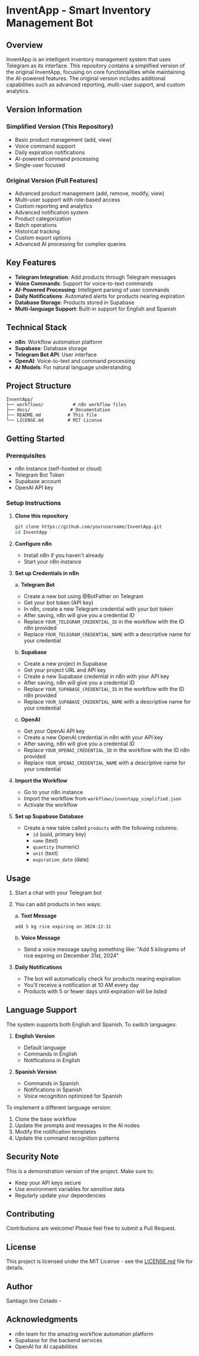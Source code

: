 # InventApp - Smart Inventory Management Bot

## Overview
InventApp is an intelligent inventory management system that uses Telegram as its interface. This repository contains a simplified version of the original InventApp, focusing on core functionalities while maintaining the AI-powered features. The original version includes additional capabilities such as advanced reporting, multi-user support, and custom analytics.

## Version Information
### Simplified Version (This Repository)
- Basic product management (add, view)
- Voice command support
- Daily expiration notifications
- AI-powered command processing
- Single-user focused

### Original Version (Full Features)
- Advanced product management (add, remove, modify, view)
- Multi-user support with role-based access
- Custom reporting and analytics
- Advanced notification system
- Product categorization
- Batch operations
- Historical tracking
- Custom export options
- Advanced AI processing for complex queries

## Key Features
- **Telegram Integration**: Add products through Telegram messages
- **Voice Commands**: Support for voice-to-text commands
- **AI-Powered Processing**: Intelligent parsing of user commands
- **Daily Notifications**: Automated alerts for products nearing expiration
- **Database Storage**: Products stored in Supabase
- **Multi-language Support**: Built-in support for English and Spanish

## Technical Stack
- **n8n**: Workflow automation platform
- **Supabase**: Database storage
- **Telegram Bot API**: User interface
- **OpenAI**: Voice-to-text and command processing
- **AI Models**: For natural language understanding

## Project Structure
```
InventApp/
├── workflows/           # n8n workflow files
├── docs/               # Documentation
├── README.md          # This file
└── LICENSE.md         # MIT License
```

## Getting Started

### Prerequisites
- n8n instance (self-hosted or cloud)
- Telegram Bot Token
- Supabase account
- OpenAI API key

### Setup Instructions

1. **Clone this repository**
   ```bash
   git clone https://github.com/yourusername/InventApp.git
   cd InventApp
   ```

2. **Configure n8n**
   - Install n8n if you haven't already
   - Start your n8n instance

3. **Set up Credentials in n8n**
   
   a. **Telegram Bot**
   - Create a new bot using @BotFather on Telegram
   - Get your bot token (API key)
   - In n8n, create a new Telegram credential with your bot token
   - After saving, n8n will give you a credential ID
   - Replace `YOUR_TELEGRAM_CREDENTIAL_ID` in the workflow with the ID n8n provided
   - Replace `YOUR_TELEGRAM_CREDENTIAL_NAME` with a descriptive name for your credential

   b. **Supabase**
   - Create a new project in Supabase
   - Get your project URL and API key
   - Create a new Supabase credential in n8n with your API key
   - After saving, n8n will give you a credential ID
   - Replace `YOUR_SUPABASE_CREDENTIAL_ID` in the workflow with the ID n8n provided
   - Replace `YOUR_SUPABASE_CREDENTIAL_NAME` with a descriptive name for your credential

   c. **OpenAI**
   - Get your OpenAI API key
   - Create a new OpenAI credential in n8n with your API key
   - After saving, n8n will give you a credential ID
   - Replace `YOUR_OPENAI_CREDENTIAL_ID` in the workflow with the ID n8n provided
   - Replace `YOUR_OPENAI_CREDENTIAL_NAME` with a descriptive name for your credential

4. **Import the Workflow**
   - Go to your n8n instance
   - Import the workflow from `workflows/inventapp_simplified.json`
   - Activate the workflow

5. **Set up Supabase Database**
   - Create a new table called `products` with the following columns:
     - `id` (uuid, primary key)
     - `name` (text)
     - `quantity` (numeric)
     - `unit` (text)
     - `expiration_date` (date)

## Usage
1. Start a chat with your Telegram bot
2. You can add products in two ways:
   
   a. **Text Message**
   ```
   add 5 kg rice expiring on 2024-12-31
   ```
   
   b. **Voice Message**
   - Send a voice message saying something like:
   "Add 5 kilograms of rice expiring on December 31st, 2024"

3. **Daily Notifications**
   - The bot will automatically check for products nearing expiration
   - You'll receive a notification at 10 AM every day
   - Products with 5 or fewer days until expiration will be listed

## Language Support
The system supports both English and Spanish. To switch languages:

1. **English Version**
   - Default language
   - Commands in English
   - Notifications in English

2. **Spanish Version**
   - Commands in Spanish
   - Notifications in Spanish
   - Voice recognition optimized for Spanish

To implement a different language version:
1. Clone the base workflow
2. Update the prompts and messages in the AI nodes
3. Modify the notification templates
4. Update the command recognition patterns

## Security Note
This is a demonstration version of the project. Make sure to:
- Keep your API keys secure
- Use environment variables for sensitive data
- Regularly update your dependencies

## Contributing
Contributions are welcome! Please feel free to submit a Pull Request.

## License
This project is licensed under the MIT License - see the [LICENSE.md](LICENSE.md) file for details.

## Author
Santiago Iino Cotado - 

## Acknowledgments
- n8n team for the amazing workflow automation platform
- Supabase for the backend services
- OpenAI for AI capabilities

